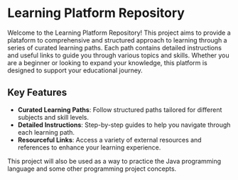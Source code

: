 # Learning Platform Repository

Welcome to the Learning Platform Repository! This project aims to provide a plataform to comprehensive and structured approach to learning through a series of curated learning paths. Each path contains detailed instructions and useful links to guide you through various topics and skills. Whether you are a beginner or looking to expand your knowledge, this platform is designed to support your educational journey.

## Key Features

- **Curated Learning Paths**: Follow structured paths tailored for different subjects and skill levels.
- **Detailed Instructions**: Step-by-step guides to help you navigate through each learning path.
- **Resourceful Links**: Access a variety of external resources and references to enhance your learning experience.

This project will also be used as a way to practice the Java programming language and some other programming project concepts.
